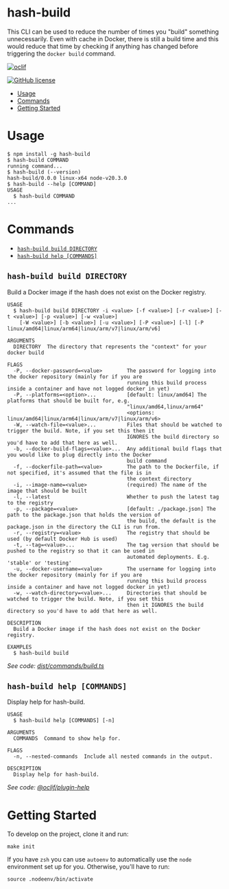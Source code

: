 hash-build
=================

This CLI can be used to reduce the number of times you "build" something unnecessarily. Even with cache in Docker, there is still a build time and this would reduce that time by checking if anything has changed before triggering the `docker build` command.


[![oclif](https://img.shields.io/badge/cli-oclif-brightgreen.svg)](https://oclif.io)

[![GitHub license](https://img.shields.io/github/license/oclif/hello-world)](https://github.com/oclif/hello-world/blob/main/LICENSE)

<!-- toc -->
* [Usage](#usage)
* [Commands](#commands)
* [Getting Started](#getting-started)
<!-- tocstop -->
# Usage
<!-- usage -->
```sh-session
$ npm install -g hash-build
$ hash-build COMMAND
running command...
$ hash-build (--version)
hash-build/0.0.0 linux-x64 node-v20.3.0
$ hash-build --help [COMMAND]
USAGE
  $ hash-build COMMAND
...
```
<!-- usagestop -->
# Commands
<!-- commands -->
* [`hash-build build DIRECTORY`](#hash-build-build-directory)
* [`hash-build help [COMMANDS]`](#hash-build-help-commands)

## `hash-build build DIRECTORY`

Build a Docker image if the hash does not exist on the Docker registry.

```
USAGE
  $ hash-build build DIRECTORY -i <value> [-f <value>] [-r <value>] [-t <value>] [-p <value>] [-w <value>]
    [-W <value>] [-b <value>] [-u <value>] [-P <value>] [-l] [-P linux/amd64|linux/arm64|linux/arm/v7|linux/arm/v6]

ARGUMENTS
  DIRECTORY  The directory that represents the "context" for your docker build

FLAGS
  -P, --docker-password=<value>        The password for logging into the docker repository (mainly for if you are
                                       running this build process inside a container and have not logged docker in yet)
  -P, --platforms=<option>...          [default: linux/amd64] The platforms that should be built for, e.g.
                                       "linux/amd64,linux/arm64"
                                       <options: linux/amd64|linux/arm64|linux/arm/v7|linux/arm/v6>
  -W, --watch-file=<value>...          Files that should be watched to trigger the build. Note, if you set this then it
                                       IGNORES the build directory so you'd have to add that here as well.
  -b, --docker-build-flags=<value>...  Any additional build flags that you would like to plug directly into the Docker
                                       build command
  -f, --dockerfile-path=<value>        The path to the Dockerfile, if not specified, it's assumed that the file is in
                                       the context directory
  -i, --image-name=<value>             (required) The name of the image that should be built
  -l, --latest                         Whether to push the latest tag to the registry
  -p, --package=<value>                [default: ./package.json] The path to the package.json that holds the version of
                                       the build, the default is the package.json in the directory the CLI is run from.
  -r, --registry=<value>               The registry that should be used (by default Docker Hub is used)
  -t, --tag=<value>...                 The tag version that should be pushed to the registry so that it can be used in
                                       automated deployments. E.g. 'stable' or 'testing'
  -u, --docker-username=<value>        The username for logging into the docker repository (mainly for if you are
                                       running this build process inside a container and have not logged docker in yet)
  -w, --watch-directory=<value>...     Directories that should be watched to trigger the build. Note, if you set this
                                       then it IGNORES the build directory so you'd have to add that here as well.

DESCRIPTION
  Build a Docker image if the hash does not exist on the Docker registry.

EXAMPLES
  $ hash-build build
```

_See code: [dist/commands/build.ts](https://github.com/entrostat/hash-build/blob/v0.0.0/dist/commands/build.ts)_

## `hash-build help [COMMANDS]`

Display help for hash-build.

```
USAGE
  $ hash-build help [COMMANDS] [-n]

ARGUMENTS
  COMMANDS  Command to show help for.

FLAGS
  -n, --nested-commands  Include all nested commands in the output.

DESCRIPTION
  Display help for hash-build.
```

_See code: [@oclif/plugin-help](https://github.com/oclif/plugin-help/blob/v5.2.9/src/commands/help.ts)_
<!-- commandsstop -->


# Getting Started

To develop on the project, clone it and run:

```shell
make init
```

If you have `zsh` you can use `autoenv` to automatically use the `node` environment set up for you. Otherwise, you'll have to run:

```shell
source .nodeenv/bin/activate
```
